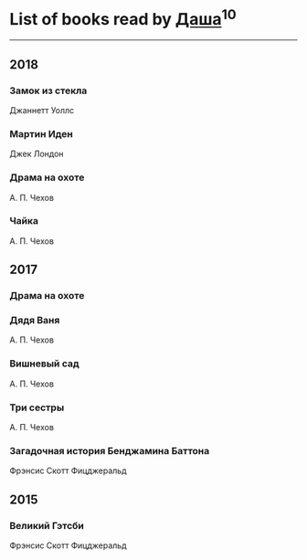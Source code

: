 # List of books read by [Даша](https://my.mail.ru/bk/forget.me.now/)<sup>10</sup>
---

## 2018

### Замок из стекла
Джаннетт Уоллс


### Мартин Иден
Джек Лондон


### Драма на охоте
А. П. Чехов


### Чайка
А. П. Чехов



## 2017

### Драма на охоте


### Дядя Ваня
А. П. Чехов


### Вишневый сад
А. П. Чехов


### Три сестры
А. П. Чехов


### Загадочная история Бенджамина Баттона
Фрэнсис Скотт Фицджеральд



## 2015

### Великий Гэтсби
Фрэнсис Скотт Фицджеральд



